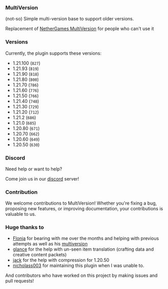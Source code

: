 ### MultiVersion

(not-so) Simple multi-version base to support older versions.

Replacement of [NetherGames MultiVersion](https://github.com/NetherGamesMC/PocketMine-MP) for people who can't use it

### Versions

Currently, the plugin supports these versions:
- 1.21.100 (`827`)
- 1.21.93 (`819`)
- 1.21.90 (`818`)
- 1.21.80 (`800`)
- 1.21.70 (`786`)
- 1.21.60 (`776`)
- 1.21.50 (`766`)
- 1.21.40 (`748`)
- 1.21.30 (`729`)
- 1.21.20 (`712`)
- 1.21.2 (`686`)
- 1.21.0 (`685`)
- 1.20.80 (`671`)
- 1.20.70 (`662`)
- 1.20.60 (`649`)
- 1.20.50 (`630`)

### Discord

Need help or want to help? 

Come join us in our [discord](https://discord.gg/dbFjhHqZpn) server!

### Contribution

We welcome contributions to MultiVersion! Whether you're fixing a bug, proposing new features, or improving documentation, your contributions is valuable to us.

### Huge thanks to

- [Flonja](https://github.com/Flonja) for bearing with me over the months and helping with previous attempts as well as his [multiversion](https://github.com/Flonja/multiversion)
- [glance](https://github.com/glancist) for the help with un-seen item translation (crafting data and creative content packets)
- [jack](https://github.com/didntpot) for the help with compression for 1.20.50
- [nicholass003](https://github.com/nicholass003) for maintaining this plugin when I was unable to.

And contributors who have worked on this project by making issues and pull requests!
